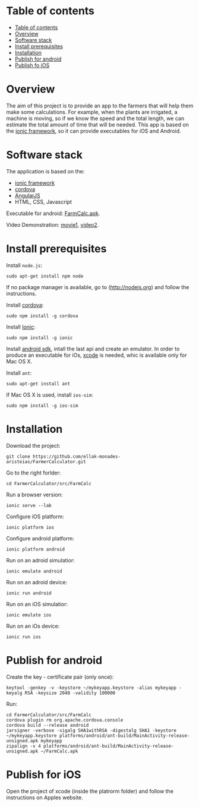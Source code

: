 Table of contents
=================

  * [Table of contents](#table-of-contents)
  * [Overview](#overview)
  * [Software stack](#software-stack)
  * [Install prerequisites](#install-prerequisites)
  * [Installation](#installation)
  * [Publish for android](#publish-for-android)
  * [Publish fo iOS](#publish-for-ios)

Overview
====

The aim of this project is to provide an app to the farmers that will help them make some calculations. For example, when the plants are irrigated, a machine is moving, so if we know the speed and the total length, we can estimate the total amount of time that will be needed.
This app is based on the [ionic framework](http://ionicframework.com), so it can provide executables for iOS and Android.

Software stack
====

The application is based on the:
* [ionic framework](http://ionicframework.com)
* [cordova](https://cordova.apache.org)
* [AngularJS](https://angularjs.org)
* HTML, CSS, Javascript

Executable for android: [FarmCalc.apk](https://drive.google.com/file/d/0ByO53kxiSQoOMWRQOFdJUk9JR2c/view?usp=sharing).

Video Demonstration: [movie1](https://www.youtube.com/watch?v=n6vYNxQGAxA&feature=youtu.be),
 [video2](https://www.youtube.com/watch?v=-MtLT9r3L7g&feature=youtu.be).

Install prerequisites
====

Install `node.js`:

    sudo apt-get install npm node
If no package manager is available, go to (http://nodejs.org) and follow the instructions.

Install [cordova](http://cordova.apache.org):

    sudo npm install -g cordova

Install [Ionic](http://ionicframework.com):

    sudo npm install -g ionic

Install [android sdk](http://developer.android.com), intall the last api and create an emulator. In order to produce an executable for iOs, [xcode](https://developer.apple.com/xcode/) is needed, whic is available only for Mac OS X.

Install `ant`:

    sudo apt-get install ant

If Mac OS X is used, install `ios-sim`:

    sudo npm install -g ios-sim

Installation
====

Download the project:

    git clone https://github.com/ellak-monades-aristeias/FarmerCalculator.git

Go to the right forlder:

    cd FarmerCalculator/src/FarmCalc

Run a browser version:

    ionic serve --lab

Configure iOS platform:

    ionic platform ios

Configure android platform:

    ionic platform android

Run on an adroid simulatior:

    ionic emulate android

Run on an adroid device:

    ionic run android

Run on an iOS simulatior:

    ionic emulate ios

Run on an iOs device:

    ionic run ios

Publish for android
====

Create the key - certificate pair (only once):

    keytool -genkey -v -keystore ~/mykeyapp.keystore -alias mykeyapp -keyalg RSA -keysize 2048 -validity 100000

Run:

    cd FarmerCalculator/src/FarmCalc
    cordova plugin rm org.apache.cordova.console
    cordova build --release android
    jarsigner -verbose -sigalg SHA1withRSA -digestalg SHA1 -keystore ~/mykeyapp.keystore platforms/android/ant-build/MainActivity-release-unsigned.apk mykeyapp
    zipalign -v 4 platforms/android/ant-build/MainActivity-release-unsigned.apk ~/FarmCalc.apk

Publish for iOS
====

Open the project of xcode (inside the platrorm folder) and follow the instructions on Apples website.


